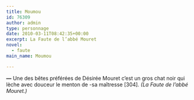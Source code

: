 ```yaml
---
title: Moumou
id: 76309
author: admin
type: personnage
date: 2010-03-11T08:42:35+00:00
excerpt: La Faute de l’abbé Mouret
novel:
  - faute
main_name: Moumou

---
```

**—** Une des bêtes préférées de Désirée Mouret c’est un gros chat noir qui lèche avec douceur le menton de -sa maîtresse [304]. _(La Faute de l’abbé Mouret.)_